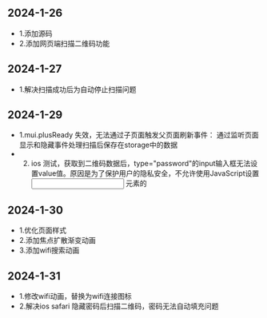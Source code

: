 ## 2024-1-26

* 1.添加源码
* 2.添加网页端扫描二维码功能

## 2024-1-27

* 1.解决扫描成功后为自动停止扫描问题

## 2024-1-29

* 1.mui.plusReady 失效，无法通过子页面触发父页面刷新事件： 通过监听页面显示和隐藏事件处理扫描后保存在storage中的数据
* 2. ios 测试，获取到二维码数据后，type="password"的input输入框无法设置value值。原因是为了保护用户的隐私安全，不允许使用JavaScript设置 <input type="password"> 元素的

## 2024-1-30

* 1.优化页面样式
* 2.添加焦点扩散渐变动画
* 3.添加wifi搜索动画

## 2024-1-31

* 1.修改wifi动画，替换为wifi连接图标
* 2.解决ios safari 隐藏密码后扫描二维码，密码无法自动填充问题
